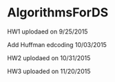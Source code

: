 # AlgorithmsForDS
HW1 uplodaed on 9/25/2015

Add Huffman edcoding 10/03/2015

HW2 uplodaed on 10/31/2015

HW3 uploaded on 11/20/2015
